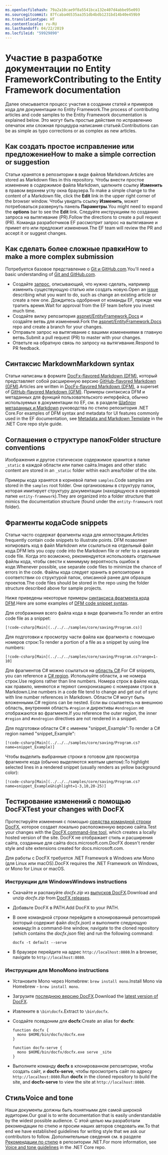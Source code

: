 ```yaml
---
ms.openlocfilehash: 79a2a10cae9f8a5541bca132e407d4abbe95e093
ms.sourcegitcommit: 87fcaba46535aa351db4bdb1231bd14b40e459b9
ms.translationtype: HT
ms.contentlocale: ru-RU
ms.lasthandoff: 04/22/2019
ms.locfileid: "59929890"
---
```

# <a name="contributing-to-the-entity-framework-documentation"></a><span data-ttu-id="663e3-101">Участие в разработке документации по Entity Framework</span><span class="sxs-lookup"><span data-stu-id="663e3-101">Contributing to the Entity Framework documentation</span></span>

<span data-ttu-id="663e3-102">Далее описывается процесс участия в создании статей и примеров кода для документации по Entity Framework.</span><span class="sxs-lookup"><span data-stu-id="663e3-102">The process of contributing articles and code samples to the Entity Framework documentation is explained below.</span></span> <span data-ttu-id="663e3-103">Это могут быть простые действия по исправлению опечаток или сложная процедура написания статьей.</span><span class="sxs-lookup"><span data-stu-id="663e3-103">Contributions can be as simple as typo corrections or as complex as new articles.</span></span>

## <a name="how-to-make-a-simple-correction-or-suggestion"></a><span data-ttu-id="663e3-104">Как создать простое исправление или предложение</span><span class="sxs-lookup"><span data-stu-id="663e3-104">How to make a simple correction or suggestion</span></span>

<span data-ttu-id="663e3-105">Статьи хранятся в репозитории в виде файлов Markdown.</span><span class="sxs-lookup"><span data-stu-id="663e3-105">Articles are stored as Markdown files in this repository.</span></span> <span data-ttu-id="663e3-106">Чтобы внести простое изменение в содержимое файла Markdown, щелкните ссылку **Изменить** в правом верхнем углу окна браузера.</span><span class="sxs-lookup"><span data-stu-id="663e3-106">To make a simple change to the content of a Markdown file, click the **Edit** link in the upper right corner of the browser window.</span></span> <span data-ttu-id="663e3-107">Чтобы увидеть ссылку **Изменить**, может потребоваться развернуть панель **Параметры**.</span><span class="sxs-lookup"><span data-stu-id="663e3-107">You might need to expand the **options** bar to see the **Edit** link.</span></span> <span data-ttu-id="663e3-108">Следуйте инструкциям по созданию запроса на вытягивание (PR).</span><span class="sxs-lookup"><span data-stu-id="663e3-108">Follow the directions to create a pull request (PR).</span></span> <span data-ttu-id="663e3-109">Команда разработчиков EF рассмотрит запрос на вытягивание и примет его или предложит изменения.</span><span class="sxs-lookup"><span data-stu-id="663e3-109">The EF team will review the PR and accept it or suggest changes.</span></span>

## <a name="how-to-make-a-more-complex-submission"></a><span data-ttu-id="663e3-110">Как сделать более сложные правки</span><span class="sxs-lookup"><span data-stu-id="663e3-110">How to make a more complex submission</span></span>

<span data-ttu-id="663e3-111">Потребуется базовое представление о [Git и GitHub.com](https://guides.github.com/activities/hello-world/).</span><span class="sxs-lookup"><span data-stu-id="663e3-111">You'll need a basic understanding of [Git and GitHub.com](https://guides.github.com/activities/hello-world/).</span></span>

* <span data-ttu-id="663e3-112">Создайте [запрос](https://github.com/aspnet/EntityFramework.Docs/issues/new), описывающий, что нужно сделать, например изменить существующую статью или создать новую.</span><span class="sxs-lookup"><span data-stu-id="663e3-112">Open an [issue](https://github.com/aspnet/EntityFramework.Docs/issues/new) describing what you want to do, such as change an existing article or create a new one.</span></span> <span data-ttu-id="663e3-113">Дождитесь одобрения от команды EF, прежде чем тратить время.</span><span class="sxs-lookup"><span data-stu-id="663e3-113">Wait for approval from the EF team before you invest much time.</span></span>
* <span data-ttu-id="663e3-114">Создайте вилку репозитория [aspnet/EntityFramework.Docs](https://github.com/aspnet/EntityFramework.Docs/) и создайте ветвь для изменений.</span><span class="sxs-lookup"><span data-stu-id="663e3-114">Fork the [aspnet/EntityFramework.Docs](https://github.com/aspnet/EntityFramework.Docs/) repo and create a branch for your changes.</span></span>
* <span data-ttu-id="663e3-115">Отправьте запрос на вытягивание с вашими изменениями в главную ветвь.</span><span class="sxs-lookup"><span data-stu-id="663e3-115">Submit a pull request (PR) to master with your changes.</span></span>
* <span data-ttu-id="663e3-116">Ответьте на обратную связь по запросу на вытягивание.</span><span class="sxs-lookup"><span data-stu-id="663e3-116">Respond to PR feedback.</span></span>

## <a name="markdown-syntax"></a><span data-ttu-id="663e3-117">Синтаксис Markdown</span><span class="sxs-lookup"><span data-stu-id="663e3-117">Markdown syntax</span></span>

<span data-ttu-id="663e3-118">Статьи написаны в формате [DocFx-flavored Markdown (DFM)](http://dotnet.github.io/docfx/spec/docfx_flavored_markdown.html), который представляет собой расширенную версию [GitHub-flavored Markdown (GFM)](https://guides.github.com/features/mastering-markdown/).</span><span class="sxs-lookup"><span data-stu-id="663e3-118">Articles are written in [DocFx-flavored Markdown (DFM)](http://dotnet.github.io/docfx/spec/docfx_flavored_markdown.html), a superset of [GitHub-flavored Markdown (GFM)](https://guides.github.com/features/mastering-markdown/).</span></span> <span data-ttu-id="663e3-119">Примеры синтаксиса DFM и метаданных для функций пользовательского интерфейса, обычно используемых в документации по EF, см. в разделе [Шаблон метаданных и Markdown](https://github.com/dotnet/docs/blob/master/styleguide/template.md) руководства по стилю репозитория .NET Core.</span><span class="sxs-lookup"><span data-stu-id="663e3-119">For examples of DFM syntax and metadata for UI features commonly used in the EF documentation, see [Metadata and Markdown Template](https://github.com/dotnet/docs/blob/master/styleguide/template.md) in the .NET Core repo style guide.</span></span>

## <a name="folder-structure-conventions"></a><span data-ttu-id="663e3-120">Соглашения о структуре папок</span><span class="sxs-lookup"><span data-stu-id="663e3-120">Folder structure conventions</span></span>

<span data-ttu-id="663e3-121">Изображения и другое статическое содержимое хранится в папке `_static` в каждой области или папке сайта.</span><span class="sxs-lookup"><span data-stu-id="663e3-121">Images and other static content are stored in an `_static` folder within each area/folder of the site.</span></span>

<span data-ttu-id="663e3-122">Примеры кода хранятся в корневой папке `samples`.</span><span class="sxs-lookup"><span data-stu-id="663e3-122">Code samples are stored in the `samples` root folder.</span></span> <span data-ttu-id="663e3-123">Они организованы в структуру папок, которая имитирует структуру документации (находящуюся в корневой папке `entity-framework`).</span><span class="sxs-lookup"><span data-stu-id="663e3-123">They are organized into a folder structure that mimics the documentation structure (found under the `entity-framework` root folder).</span></span>

## <a name="code-snippets"></a><span data-ttu-id="663e3-124">Фрагменты кода</span><span class="sxs-lookup"><span data-stu-id="663e3-124">Code snippets</span></span>

<span data-ttu-id="663e3-125">Статьи часто содержат фрагменты кода для иллюстрации.</span><span class="sxs-lookup"><span data-stu-id="663e3-125">Articles frequently contain code snippets to illustrate points.</span></span> <span data-ttu-id="663e3-126">DFM позволяет копировать код в файл Markdown или ссылаться на отдельный файл кода.</span><span class="sxs-lookup"><span data-stu-id="663e3-126">DFM lets you copy code into the Markdown file or refer to a separate code file.</span></span> <span data-ttu-id="663e3-127">Когда это возможно, рекомендуется использовать отдельные файлы кода, чтобы свести к минимуму вероятность ошибок в коде.</span><span class="sxs-lookup"><span data-stu-id="663e3-127">Whenever possible, use separate code files to minimize the chance of errors in the code.</span></span> <span data-ttu-id="663e3-128">Файлы кода следует хранить в репозитории в соответствии со структурой папок, описанной ранее для образцов проектов.</span><span class="sxs-lookup"><span data-stu-id="663e3-128">The code files should be stored in the repo using the folder structure described above for sample projects.</span></span>

<span data-ttu-id="663e3-129">Ниже приведены некоторые примеры [синтаксиса фрагмента кода DFM](http://dotnet.github.io/docfx/spec/docfx_flavored_markdown.html#code-snippet).</span><span class="sxs-lookup"><span data-stu-id="663e3-129">Here are some examples of [DFM code snippet syntax](http://dotnet.github.io/docfx/spec/docfx_flavored_markdown.html#code-snippet).</span></span>

<span data-ttu-id="663e3-130">Для отображения всего файла кода в виде фрагмента:</span><span class="sxs-lookup"><span data-stu-id="663e3-130">To render an entire code file as a snippet:</span></span>

``` none
[!code-csharp[Main](../../../samples/core/saving/Program.cs)]
```

<span data-ttu-id="663e3-131">Для подготовки к просмотру части файла как фрагмента с помощью номеров строк:</span><span class="sxs-lookup"><span data-stu-id="663e3-131">To render a portion of a file as a snippet by using line numbers:</span></span>

``` none
[!code-csharp[Main](../../../samples/core/saving/Program.cs?range=1-10]
```

<span data-ttu-id="663e3-132">Для фрагментов C# можно ссылаться на [область C#](https://msdn.microsoft.com/library/9a1ybwek.aspx).</span><span class="sxs-lookup"><span data-stu-id="663e3-132">For C# snippets, you can reference a [C# region](https://msdn.microsoft.com/library/9a1ybwek.aspx).</span></span> <span data-ttu-id="663e3-133">Используйте области, а не номера строк.</span><span class="sxs-lookup"><span data-stu-id="663e3-133">Use regions rather than line numbers.</span></span> <span data-ttu-id="663e3-134">Номера строк в файле кода, как правило, меняются и теряют синхронизацию с номерами строк в Markdown.</span><span class="sxs-lookup"><span data-stu-id="663e3-134">Line numbers in a code file tend to change and get out of sync with line number references in Markdown.</span></span> <span data-ttu-id="663e3-135">Области C# могут быть вложенными.</span><span class="sxs-lookup"><span data-stu-id="663e3-135">C# regions can be nested.</span></span> <span data-ttu-id="663e3-136">Если вы ссылаетесь на внешнюю область, внутренняя область `#region` и директивы `#endregion` не отображаются во фрагменте.</span><span class="sxs-lookup"><span data-stu-id="663e3-136">If you reference the outer region, the inner `#region` and `#endregion` directives are not rendered in a snippet.</span></span>

<span data-ttu-id="663e3-137">Для подготовки области C# с именем "snippet_Example":</span><span class="sxs-lookup"><span data-stu-id="663e3-137">To render a C# region named "snippet_Example":</span></span>

``` none
[!code-csharp[Main](../../../samples/core/saving/Program.cs?name=snippet_Example)]
```

<span data-ttu-id="663e3-138">Чтобы выделить выбранные строки в готовом для просмотра фрагменте кода (обычно выделяются желтым цветом):</span><span class="sxs-lookup"><span data-stu-id="663e3-138">To highlight selected lines in a rendered snippet (usually renders as yellow background color):</span></span>

``` none
[!code-csharp[Main](../../../samples/core/saving/Program.cs?name=snippet_Example&highlight=1-3,10,20-25)]
```

## <a name="test-your-changes-with-docfx"></a><span data-ttu-id="663e3-139">Тестирование изменений с помощью DocFX</span><span class="sxs-lookup"><span data-stu-id="663e3-139">Test your changes with DocFX</span></span>

<span data-ttu-id="663e3-140">Протестируйте изменения с помощью [средства командной строки DocFX](https://dotnet.github.io/docfx/tutorial/docfx_getting_started.html#2-use-docfx-as-a-command-line-tool), которое создает локально расположенную версию сайта.</span><span class="sxs-lookup"><span data-stu-id="663e3-140">Test your changes with the [DocFX command-line tool](https://dotnet.github.io/docfx/tutorial/docfx_getting_started.html#2-use-docfx-as-a-command-line-tool), which creates a locally hosted version of the site.</span></span> <span data-ttu-id="663e3-141">DocFX не отображает стиль и расширения сайта, созданные для сайта docs.microsoft.com.</span><span class="sxs-lookup"><span data-stu-id="663e3-141">DocFX doesn't render style and site extensions created for docs.microsoft.com.</span></span>

<span data-ttu-id="663e3-142">Для работы с DocFX требуется .NET Framework в Windows или Mono (для Linux или macOS).</span><span class="sxs-lookup"><span data-stu-id="663e3-142">DocFX requires the .NET Framework on Windows, or Mono for Linux or macOS.</span></span>

### <a name="windows-instructions"></a><span data-ttu-id="663e3-143">Инструкции для Windows</span><span class="sxs-lookup"><span data-stu-id="663e3-143">Windows instructions</span></span>

* <span data-ttu-id="663e3-144">Скачайте и распакуйте *docfx.zip* из [выпусков DocFX](https://github.com/dotnet/docfx/releases).</span><span class="sxs-lookup"><span data-stu-id="663e3-144">Download and unzip *docfx.zip* from [DocFX releases](https://github.com/dotnet/docfx/releases).</span></span>
* <span data-ttu-id="663e3-145">Добавьте DocFX в PATH.</span><span class="sxs-lookup"><span data-stu-id="663e3-145">Add DocFX to your PATH.</span></span>
* <span data-ttu-id="663e3-146">В окне командной строки перейдите в клонированный репозиторий (который содержит файл *docfx.json*) и выполните следующую команду:</span><span class="sxs-lookup"><span data-stu-id="663e3-146">In a command-line window, navigate to the cloned repository (which contains the *docfx.json* file) and run the following command:</span></span>

   ``` console
   docfx -t default --serve
   ```

* <span data-ttu-id="663e3-147">В браузере перейдите на адрес `http://localhost:8080`.</span><span class="sxs-lookup"><span data-stu-id="663e3-147">In a browser, navigate to `http://localhost:8080`.</span></span>

### <a name="mono-instructions"></a><span data-ttu-id="663e3-148">Инструкции для Mono</span><span class="sxs-lookup"><span data-stu-id="663e3-148">Mono instructions</span></span>

* <span data-ttu-id="663e3-149">Установите Mono через Homebrew: `brew install mono`.</span><span class="sxs-lookup"><span data-stu-id="663e3-149">Install Mono via Homebrew - `brew install mono`.</span></span>
* <span data-ttu-id="663e3-150">Загрузите [последнюю версию DocFX](https://github.com/dotnet/docfx/releases/tag/v2.7.2).</span><span class="sxs-lookup"><span data-stu-id="663e3-150">Download the [latest version of DocFX](https://github.com/dotnet/docfx/releases/tag/v2.7.2).</span></span>
* <span data-ttu-id="663e3-151">Извлеките в `\bin\docfx`.</span><span class="sxs-lookup"><span data-stu-id="663e3-151">Extract to `\bin\docfx`.</span></span>
* <span data-ttu-id="663e3-152">Создайте псевдоним для **docfx**:</span><span class="sxs-lookup"><span data-stu-id="663e3-152">Create an alias for **docfx**:</span></span>

  ``` console
  function docfx {
    mono $HOME/bin/docfx/docfx.exe
  }

  function docfx-serve {
    mono $HOME/bin/docfx/docfx.exe serve _site
  }
  ```

* <span data-ttu-id="663e3-153">Выполните команду **docfx** в клонированном репозитории, чтобы создать сайт, и **docfx-serve**, чтобы просмотреть сайт по адресу `http://localhost:8080`.</span><span class="sxs-lookup"><span data-stu-id="663e3-153">Run **docfx** in the cloned repository to build the site, and **docfx-serve** to view the site at `http://localhost:8080`.</span></span>

## <a name="voice-and-tone"></a><span data-ttu-id="663e3-154">Стиль</span><span class="sxs-lookup"><span data-stu-id="663e3-154">Voice and tone</span></span>

<span data-ttu-id="663e3-155">Наши документы должны быть понятными для самой широкой аудитории.</span><span class="sxs-lookup"><span data-stu-id="663e3-155">Our goal is to write documentation that is easily understandable by the widest possible audience.</span></span> <span data-ttu-id="663e3-156">С этой целью мы разработали рекомендации по стилю и просим наших авторов следовать им.</span><span class="sxs-lookup"><span data-stu-id="663e3-156">To that end we have established guidelines for writing style that we ask our contributors to follow.</span></span> <span data-ttu-id="663e3-157">Дополнительные сведения см. в разделе [Рекомендации по стилю](https://github.com/dotnet/docs/blob/master/styleguide/voice-tone.md) в репозитории .NET.</span><span class="sxs-lookup"><span data-stu-id="663e3-157">For more information, see [Voice and tone guidelines](https://github.com/dotnet/docs/blob/master/styleguide/voice-tone.md) in the .NET Core repo.</span></span>
